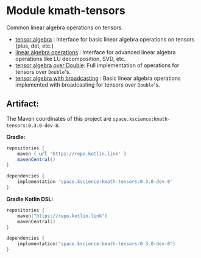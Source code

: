# Module kmath-tensors

Common linear algebra operations on tensors.

 - [tensor algebra](src/commonMain/kotlin/space/kscience/kmath/tensors/api/TensorAlgebra.kt) : Interface for basic linear algebra operations on tensors (plus, dot, etc.)
 - [linear algebra operations](src/commonMain/kotlin/space/kscience/kmath/tensors/api/LinearOpsTensorAlgebra.kt) : Interface for advanced linear algebra operations like LU decomposition, SVD, etc.
 - [tensor algebra over Double](src/commonMain/kotlin/space/kscience/kmath/tensors/core/DoubleTensorAlgebra.kt): Full implementation of operations for tensors over `Double`'s.
 - [tensor algebra with broadcasting](src/commonMain/kotlin/space/kscience/kmath/tensors/core/BroadcastDoubleTensorAlgebra.kt) : Basic linear algebra operations implemented with broadcasting for tensors over `Double`'s.

## Artifact:

The Maven coordinates of this project are `space.kscience:kmath-tensors:0.3.0-dev-8`.

**Gradle:**
```gradle
repositories {
    maven { url 'https://repo.kotlin.link' }
    mavenCentral()
}

dependencies {
    implementation 'space.kscience:kmath-tensors:0.3.0-dev-8'
}
```
**Gradle Kotlin DSL:**
```kotlin
repositories {
    maven("https://repo.kotlin.link")
    mavenCentral()
}

dependencies {
    implementation("space.kscience:kmath-tensors:0.3.0-dev-8")
}
```
